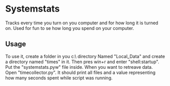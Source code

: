 # Systemstats
 Tracks every time you turn on you computer and for how long it is turned on. Used for fun to se how long you spend on your computer.
## Usage
 To use it, create a folder in you c:\ directory Named "Local_Data" and create a directory named "times" in it.
 Then pres win+r and enter "shell:startup". Put the "systemstats.pyw" file inside.
 When you want to retreave data. Open "timecollector.py". It should print all files and a value representing how many seconds spent while script was running.